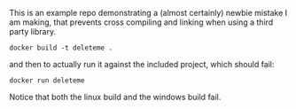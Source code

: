 This is an example repo demonstrating a (almost certainly) newbie mistake I am making, that prevents cross compiling and linking when using a third party library.

`docker build -t deleteme .`

and then to actually run it against the included project, which should fail:

`docker run deleteme`

Notice that both the linux build and the windows build fail.
